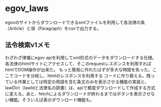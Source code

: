 # egov_laws

egovのサイトからダウンロードできるxmlファイルを利用して各法律の条（Article）と項（Paragraph）をcsvで出力する。

## 法令検索v1メモ
わざわざ律儀にegov apiを利用してxml形式のデータをダウンロードする仕様。
各法律のhtmlサイトにアクセスして、そこのrequestレスポンスを利用すればhtmlでDOM操作が出来た。
もっと簡易に作れたはずが多大な時間を失った。ここでコードを分岐し、htmlのレスポンスを利用する
コードに作り替える。残っている作業としては特定の用語を含む条文のみを表示させる機能の実装と、
lawDict（lawIdと法律名の辞書）は、apiで都度ダウンロードして作成する方式に変える。あと、fetchによるダウンロードが終わるまではボタンを表示させない機能。そういえば表のダウンロード機能も。
